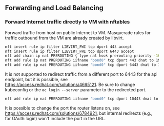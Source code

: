## Forwarding and Load Balancing

### Forward Internet traffic directly to VM with nftables

Forward traffic from host on public Internet to VM.
Masquerade rules for traffic outbound from the VM are already created by libvirt.

```bash
nft insert rule ip filter LIBVIRT_FWI tcp dport 443 accept
nft insert rule ip filter LIBVIRT_FWI tcp dport 6443 accept
nft add chain ip nat PREROUTING { type nat hook prerouting priority -100 \; }
nft add rule ip nat PREROUTING iifname "bond0" tcp dport 443 dnat to 192.168.126.10
nft add rule ip nat PREROUTING iifname "bond0" tcp dport 6443 dnat to 192.168.126.10
```

It is not supported to redirect traffic from a different port to 6443 for the
api endpoint, but it is possible, see
<https://access.redhat.com/solutions/4665121>. Be sure to change kubeconfig or
the `oc login --server` parameter to the redirected port.

```bash
nft add rule ip nat PREROUTING iifname "bond0" tcp dport 10443 dnat to 192.168.126.10:6443
```

It is possible to change the port the router listens on, see
<https://access.redhat.com/solutions/6784921>, but internal redirects (e.g., for
OAuth login) won't include the port in the URL.